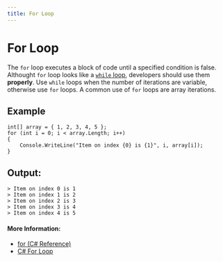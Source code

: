 ```yaml
---
title: For Loop
---
```


# For Loop

The `for` loop executes a block of code until a specified condition is false. Althought `for` loop looks like a <a href='https://guide.freecodecamp.org/csharp/while-loop' target='_blank' rel='nofollow'>`while` loop</a>, developers should use them __properly__. Use `while` loops when the number of iterations are variable, otherwise use `for` loops. A common use of `for` loops are array iterations.

## Example
```
int[] array = { 1, 2, 3, 4, 5 };
for (int i = 0; i < array.Length; i++)
{
	Console.WriteLine("Item on index {0} is {1}", i, array[i]);
}
```

## Output:
```
> Item on index 0 is 1
> Item on index 1 is 2
> Item on index 2 is 3
> Item on index 3 is 4
> Item on index 4 is 5
```
#### More Information:

* <a href='https://docs.microsoft.com/en-us/dotnet/csharp/language-reference/keywords/for' target='_blank' rel='nofollow'>for (C# Reference)</a>
* <a href='https://www.dotnetperls.com/for' target='_blank' rel='nofollow'>C# For Loop</a>

